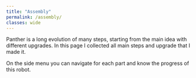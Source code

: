 ```yaml
---
title: "Assembly"
permalink: /assembly/
classes: wide
---
```


Panther is a long evolution of many steps, starting from the main idea with different upgrades. In this page I collected all main steps and upgrade that I made it.

On the side menu you can navigate for each part and know the progress of this robot.

